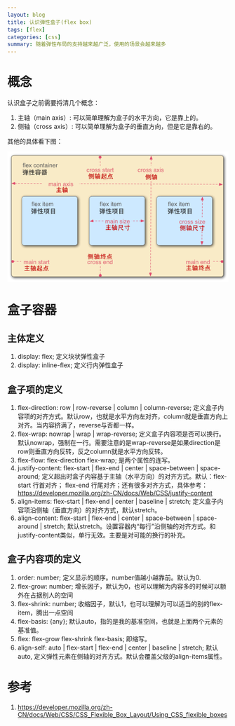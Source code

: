 ```yaml
---
layout: blog
title: 认识弹性盒子(flex box)
tags: [flex]
categories: [css]
summary: 随着弹性布局的支持越来越广泛，使用的场景会越来越多
---
```

# 概念

认识盒子之前需要捋清几个概念：

1. 主轴（main axis）: 可以简单理解为盒子的水平方向，它是靠上的。
2. 侧轴（cross axis）: 可以简单理解为盒子的垂直方向，但是它是靠右的。

其他的具体看下图：

![弹性盒子](/static/img/flexbox.png)

# 盒子容器

## 主体定义

1. display: flex;  定义块状弹性盒子
2. display: inline-flex; 定义行内弹性盒子

## 盒子项的定义

1. flex-direction: row \| row-reverse \| column \| column-reverse;
  定义盒子内容项的对齐方式。默认row，也就是水平方向左对齐，column就是垂直方向上对齐。当内容挤满了，reverse与否都一样。
2. flex-wrap: nowrap \| wrap \| wrap-reverse; 
  定义盒子内容项是否可以换行。默认nowrap，强制在一行。需要注意的是wrap-reverse是如果direction是row则垂直方向反转，反之column就是水平方向反转。
3. flex-flow: flex-direction flex-wrap; 是两个属性的连写。
4. justify-content: flex-start \| flex-end \| center \| space-between \| space-around; 
  定义超出时盒子内容基于主轴（水平方向）的对齐方式。默认：flex-start 行首对齐；
  flex-end 行尾对齐；还有很多对齐方式，具体参考：<https://developer.mozilla.org/zh-CN/docs/Web/CSS/justify-content>
5. align-items: flex-start \| flex-end \| center \| baseline \| stretch; 定义盒子内容项沿侧轴（垂直方向）的对齐方式，默认stretch。
6. align-content: flex-start \| flex-end \| center \| space-between \| space-around \| stretch;
  默认stretch。设置容器内“每行”沿侧轴的对齐方式。和justify-content类似，单行无效。主要是对可能的换行的补充。

## 盒子内容项的定义

1. order: number; 定义显示的顺序。number值越小越靠前。默认为0.
2. flex-grow: number; 增长因子，默认为0，也可以理解为内容多的时候可以额外在占据别人的空间
3. flex-shrink: number; 收缩因子，默认1，也可以理解为可以适当的别的flex-item，腾出一点空间
4. flex-basis: {any}; 默认auto，指的是我的基准空间，也就是上面两个元素的基准值。
5. flex: flex-grow flex-shrink flex-basis; 即缩写。
6. align-self: auto \| flex-start \| flex-end \| center \| baseline \| stretch; 
  默认 auto, 定义弹性元素在侧轴的对齐方式。默认会覆盖父级的align-items属性。


# 参考

1. <https://developer.mozilla.org/zh-CN/docs/Web/CSS/CSS_Flexible_Box_Layout/Using_CSS_flexible_boxes>
